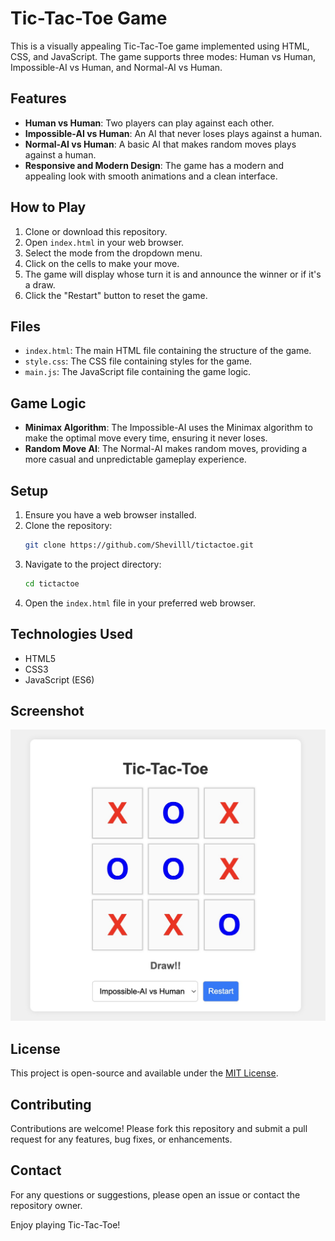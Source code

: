 # Tic-Tac-Toe Game

This is a visually appealing Tic-Tac-Toe game implemented using HTML, CSS, and JavaScript. The game supports three modes: Human vs Human, Impossible-AI vs Human, and Normal-AI vs Human.

## Features

-   **Human vs Human**: Two players can play against each other.
-   **Impossible-AI vs Human**: An AI that never loses plays against a human.
-   **Normal-AI vs Human**: A basic AI that makes random moves plays against a human.
-   **Responsive and Modern Design**: The game has a modern and appealing look with smooth animations and a clean interface.

## How to Play

1. Clone or download this repository.
2. Open `index.html` in your web browser.
3. Select the mode from the dropdown menu.
4. Click on the cells to make your move.
5. The game will display whose turn it is and announce the winner or if it's a draw.
6. Click the "Restart" button to reset the game.

## Files

-   `index.html`: The main HTML file containing the structure of the game.
-   `style.css`: The CSS file containing styles for the game.
-   `main.js`: The JavaScript file containing the game logic.

## Game Logic

-   **Minimax Algorithm**: The Impossible-AI uses the Minimax algorithm to make the optimal move every time, ensuring it never loses.
-   **Random Move AI**: The Normal-AI makes random moves, providing a more casual and unpredictable gameplay experience.

## Setup

1. Ensure you have a web browser installed.
2. Clone the repository:
    ```bash
    git clone https://github.com/Shevilll/tictactoe.git
    ```
3. Navigate to the project directory:
    ```bash
    cd tictactoe
    ```
4. Open the `index.html` file in your preferred web browser.

## Technologies Used

-   HTML5
-   CSS3
-   JavaScript (ES6)

## Screenshot

![Tic-Tac-Toe Screenshot](screenshot.png)

## License

This project is open-source and available under the [MIT License](LICENSE).

## Contributing

Contributions are welcome! Please fork this repository and submit a pull request for any features, bug fixes, or enhancements.

## Contact

For any questions or suggestions, please open an issue or contact the repository owner.

Enjoy playing Tic-Tac-Toe!
